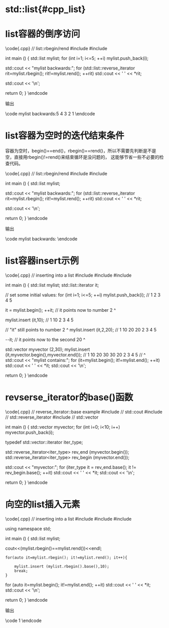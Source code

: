std::list{#cpp_list}
======================


# list容器的倒序访问

\code{.cpp}
// list::rbegin/rend
#include <iostream>
#include <list>

int main ()
{
  std::list<int> mylist;
  for (int i=1; i<=5; ++i) mylist.push_back(i);

  std::cout << "mylist backwards:";
  for (std::list<int>::reverse_iterator rit=mylist.rbegin(); rit!=mylist.rend(); ++rit)
    std::cout << ' ' << *rit;

  std::cout << '\n';

  return 0;
}
\endcode

输出

\code
mylist backwards:5 4 3 2 1 
\endcode


# list容器为空时的迭代结束条件
容器为空时，begin()==end()，rbegin()==rend()，所以不需要先判断是不是空，直接用rbegin()!=rend()来结束循环是没问题的，
这能够节省一些不必要的检查代码。

\code{.cpp}
// list::rbegin/rend
#include <iostream>
#include <list>

int main ()
{
  std::list<int> mylist;

  std::cout << "mylist backwards:";
  for (std::list<int>::reverse_iterator rit=mylist.rbegin(); rit!=mylist.rend(); ++rit)
    std::cout << ' ' << *rit;

  std::cout << '\n';

  return 0;
}
\endcode

输出

\code
mylist backwards:
\endcode


# list容器insert示例

\code{.cpp}
// inserting into a list
#include <iostream>
#include <list>
#include <vector>

int main ()
{
  std::list<int> mylist;
  std::list<int>::iterator it;

  // set some initial values:
  for (int i=1; i<=5; ++i) mylist.push_back(i); // 1 2 3 4 5

  it = mylist.begin();
  ++it;       // it points now to number 2           ^

  mylist.insert (it,10);                        // 1 10 2 3 4 5

  // "it" still points to number 2                      ^
  mylist.insert (it,2,20);                      // 1 10 20 20 2 3 4 5

  --it;       // it points now to the second 20            ^

  std::vector<int> myvector (2,30);
  mylist.insert (it,myvector.begin(),myvector.end());
                                                // 1 10 20 30 30 20 2 3 4 5
                                                //               ^
  std::cout << "mylist contains:";
  for (it=mylist.begin(); it!=mylist.end(); ++it)
    std::cout << ' ' << *it;
  std::cout << '\n';

  return 0;
}
\endcode


# revserse_iterator的base()函数

\code{.cpp}
// reverse_iterator::base example
#include <iostream>     // std::cout
#include <iterator>     // std::reverse_iterator
#include <vector>       // std::vector

int main () {
  std::vector<int> myvector;
  for (int i=0; i<10; i++) myvector.push_back(i);

  typedef std::vector<int>::iterator iter_type;

  std::reverse_iterator<iter_type> rev_end (myvector.begin());
  std::reverse_iterator<iter_type> rev_begin (myvector.end());

  std::cout << "myvector:";
  for (iter_type it = rev_end.base(); it != rev_begin.base(); ++it)
    std::cout << ' ' << *it;
  std::cout << '\n';

  return 0;
}
\endcode


# 向空的list插入元素
\code{.cpp}
// inserting into a list
#include <iostream>
#include <list>
#include <vector>

using namespace std;

int main ()
{
  std::list<int> mylist;
  
  cout<<(mylist.rbegin()==mylist.rend())<<endl;

    for(auto it=mylist.rbegin(); it!=mylist.rend(); it++){
        
        mylist.insert (mylist.rbegin().base(),10);
        break;
    }

  for (auto it=mylist.begin(); it!=mylist.end(); ++it)
    std::cout << ' ' << *it;
  std::cout << '\n';

  return 0;
}
\endcode

输出

\code
1
\endcode
